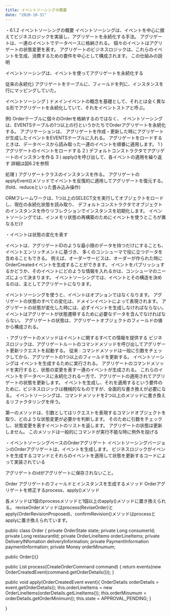 ```yaml
---
title: イベントソーシングの概要
date: "2020-10-31"
---
```


・6.1.2 イベントソーシングの概要
イベントソーシングは、イベントを中心に据えてビジネスロジックを実装し、アグリゲートを永続化する手法。
アグリゲートは、一連のイベントでデータベースに格納される。
個々のイベントはアグリゲートの状態変更を表す。
アグリゲートのビジネスロジックは、これらのイベントを生成、消費するための要件を中心として構成されます。
この仕組みの説明


イベントソーシングは、イベントを使ってアグリゲートを永続化する

従来の永続化) 
アグリゲートをテーブルに、フィールドを列に、インスタンスを行にマッピングしていた。

イベントソーシング ) 
ドメインイベントの概念を基礎として、それとは全く異なる形でアグリゲートを永続化していて、それをイベントストアと呼ぶ。

例) 
Orderテーブルに個々のOrderを格納するのではなく、
イベントソーシングは、EVENTSテーブルの1つ以上の行というかたちでOrderアグリゲートを永続化する。
アプリケーションは、
アグリゲートを作成・更新した時にアグリゲートが生成したイベントをEVENTSテーブルに入れる。
アグリゲートをロードするときは、データベースから読み取った一連のイベントを順番に適用します。
 1 ) アグリゲートのイベントをロードする
 2 ) デフォルトコンストラクタでアグリゲートのインスタンを作る
 3 ) apply()を呼び出して、各イベントの適用を繰り返す
詳細は図6.2を参照

処理 ) アグリゲートクラスのインスタンスを作る。
アグリゲートのapplyEvent()メソッドでイベントを反復的に適用してアグリゲートを復元する。(fold、reduceといった畳み込み操作)

ORMフレームワークは、1つ以上のSELECT文を実行してオブジェクトをロードし、現在の永続化状態を読み取り、
デフォルトコンストラクタでオブジェクトのインスタンスを作りリフレクションでインスタンスを初期化します。
イベントソーシングでは、インメモリ状態の再構築のためにイベントを使うところが異なるだけ

・イベントは状態の変化を表す

イベントは、アグリゲートIDのような最小限のデータを持つだけにすることも、イベントエンリッチメントに基づき、
多くのコンシューマで役に立つデータを含めることもできる。
例えば、オーダーサービスは、オーダーが作られた時にOrderCreatedイベントを生成することができます。
イベントをパブリッシュするかどうか、そのイベントにどのような情報を入れるかは、コンシューマのニーズによって決まります。
イベントソーシングでは、イベントとその構造を決めるのは、主としてアグリゲートになります。

イベントソーシングを使うと、イベントはオプションではなくなります。
アグリゲートの状態のすべての変化は、ドメインイベントによって表現されます。
アグリゲートの状態が変化した時には、必ずイベントを生成しなければならない。
イベントはアグリゲートが状態遷移するために必要なデータを含んでなければならない。
アグリゲートの状態は、アグリゲートオブジェクトのフィールドの値から構成される。



・アグリゲートのメソッドはイベントに関するすべての情報を提供する
ビジネスロジックは、アグリゲートルートのコマンドメソッドを呼び出してアグリゲート更新リクエストを起動する。
従来 : 
コマンドメソッドは一般に引数をチェックしてから、アグリゲートの1つ以上のフィールドを更新する。
イベントソーシングは
イベントを生成するために実行される。
アグリゲートのコマンドメソッドを実行すると、状態の変更を表す一連のイベントが生成される。
これらのイベントをデータベースに永続化される一方で、アグリゲートの適用されてアグリゲートの状態を更新します。
イベントを生成し、それを適用するという要件のために、ビジネスロジックは機械的なものですが、全面的な書き換えが必要になる。
イベントソーシングは、コマンドメソッドを2つ以上のメソッドに書き換えるリファクタリングを伴う。

第一のメソッドは、引数としてはリクエストを表現するコマンドオブジェクトを取り、どのような状態変更が必要かを判断します。
そのために引数をチェックし、状態変更を表すイベントのリストを返します。
アグリゲートの状態は更新しません。
このメソッドは一般的にコマンドが実行不能な時に例外を投げる


・イベントソーシングベースのOrderアグリゲート
イベントソーシングバージョンのOrderアグリゲートは、イベントを生成します。
ビジネスロジックがイベントを生成するコマンドとそれらのイベントを適用して状態を更新するコードによって実装されている

アグリゲートのidがアグリゲートに保存されないこと。


Order アグリゲートのフィールドとインスタンスを生成するメソッド
Orderアグリゲートを修正するprocess、apply()メソッド

各メソッドは1個のprocessメソッドと1個以上のapply()メソッドに置き換えられる。
reviseOrderメソッドはprocess(ReviseOrder)とapply(OrderRevisionProposed)、confirmRevision()メソッドはprocessとapplyに置き換えられています。

public class Order { 
 private OrderState state;
 private Long consumerId;
 private Long restaurantId;
 private OrderLineItems orderLineItems;
 private DeliveryINfomation deliveryInformation;
 private PaymentInformation paymentInformation;
 private Money orderMinumum;

 public Order(){}

 public List<Event> process(CreateOrderCommand command) {
 	return events(new OrderCreatedEvent(command.getOrderDetails()));
 }

 public void apply(OrderCreatedEvent event){
   OrderDetails orderDetails = event.getOrderDetails();
   this.orderLineItems = new OrderLineItems(orderDetails.getLineItems());
   this.orderMinumum = orderDetails.getOrderMinimum();
   this.state = APPROVAL_PENDING;
 }

}
